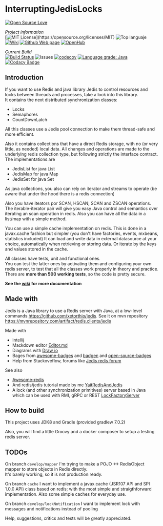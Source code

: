 # InterruptingJedisLocks

[![Open Source Love](https://badges.frapsoft.com/os/v3/open-source.svg?v=103)](https://github.com/ellerbrock/open-source-badges/)

_Project information_        
[![MIT License](https://img.shields.io/apm/l/atomic-design-ui.svg?)](https://opensource.org/licenses/MIT)
![Top languaje](https://img.shields.io/github/languages/top/oscar-besga-panel/InterruptingJedisLocks)
[![Wiki](https://badgen.net/badge/icon/wiki?icon=wiki&label)](https://github.com/oscar-besga-panel/InterruptingJedisLocks/wiki)
[![Github Web page](https://badgen.net/badge/github/website?icon=github)](https://oscar-besga-panel.github.io/InterruptingJedisLocks)
[![OpenHub](https://badgen.net/badge/%20/openhub/purple?icon=awesome)](https://openhub.net/p/InterruptingJedisLocks)


_Current Build_  
[![Build Status](https://app.travis-ci.com/oscar-besga-panel/InterruptingJedisLocks.svg?branch=master)](https://app.travis-ci.com/github/oscar-besga-panel/InterruptingJedisLocks)
![Issues](https://img.shields.io/github/issues/oscar-besga-panel/InterruptingJedisLocks)
[![codecov](https://codecov.io/gh/oscar-besga-panel/InterruptingJedisLocks/branch/master/graph/badge.svg?token=ED9XKSC2F7)](https://codecov.io/gh/oscar-besga-panel/InterruptingJedisLocks)
[![Language grade: Java](https://img.shields.io/lgtm/grade/java/g/oscar-besga-panel/InterruptingJedisLocks.svg?logo=lgtm&logoWidth=18)](https://lgtm.com/projects/g/oscar-besga-panel/InterruptingJedisLocks/context:java)
[![Codacy Badge](https://app.codacy.com/project/badge/Grade/010964cad8f94b07838e53aa41259792)](https://www.codacy.com/gh/oscar-besga-panel/InterruptingJedisLocks/dashboard?utm_source=github.com&amp;utm_medium=referral&amp;utm_content=oscar-besga-panel/InterruptingJedisLocks&amp;utm_campaign=Badge_Grade)


## Introduction

If you want to use Redis and java library Jedis to control resources and locks between threads and processes, take a look into this library.  
It contains the next distributed synchronization classes:
- Locks
- Semaphores
- CountDownLatch

All this classes use a Jedis pool connection to make them thread-safe and more efficient.

Also it contains collections that have a direct Redis storage, with no (or very little, as needed) local data.
All changes and operations are made to the underlying redis collection type, but following strictly the interface contract.
The implementations are
- JedisList for java List
- JedisMap for java Map
- JedisSet for java Set

As java collections, you also can rely on iterator and streams to operate (be aware that under the hood there is a redis connection)


Also you have iteators por SCAN, HSCAN, SCAN and ZSCAN operations. The iterable-iterator pair will 
give you easy Java control and semantics over iterating an scan operation in redis.
Also you can have all the data in a list/map with a simple method.

You can use a simple cache implementation on redis. This is done in a javax.cache fashion but simpler (you don't have factories, events, mxbeans, statistics included)
It can load and write data in external datasource at your choice, automatically when retrieving or storing data.
Or iterate by the keys and values stored in the cache.
  
All classes have tests, unit and functional ones.   
You can test the latter ones by activating them and configuring your own redis server, to test that all the classes work properly in theory and practice.  
There are **more than 500 working tests**, so the code is pretty secure.

  
   

**See the [wiki](https://github.com/oscar-besga-panel/InterruptingJedisLocks/wiki) for more documentation**




## Made with

Jedis is a Java library to use a Redis server with Java, at a low-level commands
https://github.com/xetorthio/jedis.
See it on mvn repository 
https://mvnrepository.com/artifact/redis.clients/jedis

Made with
- Intellij
- Mackdown editor [Editor.md](https://pandao.github.io/editor.md/en.html) 
- Diagrams with [Draw io](https://app.diagrams.net/)
- Bages from [awesome-badges](https://github.com/badges/awesome-badges) and [badgen](https://badgen.net/) and [open-source-badges](https://github.com/ellerbrock/open-source-badges/) 
- Help from Stackoveflow, forums like [Jedis redis forum](https://groups.google.com/g/jedis_redis)

See also
- [Awesome-redis](https://github.com/JamzyWang/awesome-redis)
- And redis/jedis tutorial made by me [YaitRedisAndJedis](https://github.com/oscar-besga-panel/YaitRedisAndJedis)
- A lock (and other synchronization primitives) server based in Java which can be used with RMI, gRPC or REST [LockFactoryServer](https://github.com/oscar-besga-panel/LockFactoryServer)

## How to build
This project uses JDK8 and Gradle (provided gradlew 7.0.2)

Also, you will find a little Groovy and a docker composer to setup a testing redis server.

## TODOs

On branch ``develop/mapper`` I'm trying to make a POJO <-> RedisObject mapper to store objects in Redis directly.  
It's barely working, so it is not production ready.  

On branch ``cache`` I want to implement a javax.cache (JSR107 API and SPI 1.0.0 API) class based on redis; with the most simple 
and straigthforward implementation. Also some simple caches for everyday use.  

On branch ``develop/lockNotification`` I want to implement lock with messages and notifications instead of pooling





Help, suggestions, critics and tests will be greatly appreciated.


